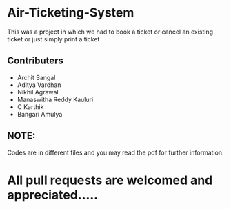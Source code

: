 # Air-Ticketing-System

This was a project in which we had to book a ticket or cancel an existing ticket or just simply print a ticket

## Contributers

- Archit Sangal
- Aditya Vardhan
- Nikhil Agrawal
- Manaswitha Reddy Kauluri
- C Karthik
- Bangari Amulya

## NOTE:

Codes are in different files and you may read the pdf for further information.

# All pull requests are welcomed and appreciated.....
